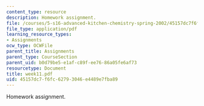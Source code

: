 ```yaml
---
content_type: resource
description: Homework assignment.
file: /courses/5-s16-advanced-kitchen-chemistry-spring-2002/45157dc7f6fc62793046e4489e7fba89_week11.pdf
file_type: application/pdf
learning_resource_types:
- Assignments
ocw_type: OCWFile
parent_title: Assignments
parent_type: CourseSection
parent_uid: b0d79be5-e1af-c89f-ee76-86a05fe6af73
resourcetype: Document
title: week11.pdf
uid: 45157dc7-f6fc-6279-3046-e4489e7fba89
---
```

Homework assignment.

